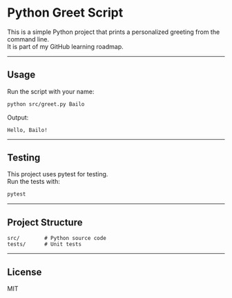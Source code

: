 # Python Greet Script

This is a simple Python project that prints a personalized greeting from the command line.  
It is part of my GitHub learning roadmap.

---

## Usage

Run the script with your name:

```bash
python src/greet.py Bailo
```

Output:

```
Hello, Bailo!
```

---

## Testing

This project uses pytest for testing.  
Run the tests with:

```bash
pytest
```

---

## Project Structure

```
src/        # Python source code
tests/      # Unit tests
```

---

## License

MIT
